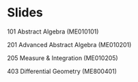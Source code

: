 # Slides
101 Abstract Algebra (ME010101)

201 Advanced Abstract Algebra (ME010201)

205 Measure & Integration (ME010205)

403 Differential Geometry (ME800401)

